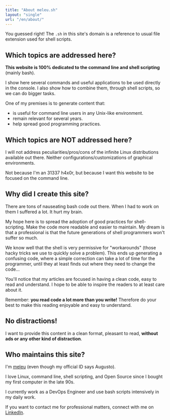 ```yaml
---
title: "About meleu.sh"
layout: "single"
url: "/en/about/"
---
```


You guessed right! The `.sh` in this site's domain is a reference to usual file extension used for shell scripts.


## Which topics are addressed here?

**This website is 100% dedicated to the command line and shell scripting** (mainly bash).

I show here several commands and useful applications to be used directly in the console. I also show how to combine them, through shell scripts, so we can do bigger tasks.

One of my premises is to generate content that:

- is useful for command line users in any Unix-like environment.
- remain relevant for several years.
- help spread good programming practices.


## Which topics are NOT addressed here?

I will not address peculiarities/pros/cons of the infinite Linux distributions available out there. Neither configurations/customizations of graphical environments.

Not because I'm an 31337 h4x0r, but because I want this website to be focused on the command line.


## Why did I create this site?

There are tons of nauseating bash code out there. When I had to work on them I suffered a lot. It hurt my brain.

My hope here is to spread the adoption of good practices for shell-scripting. Make the code more readable and easier to maintain. My dream is that a professional is that the future generations of shell programmers won't suffer so much.

We know well that the shell is very permissive for "workarounds" (those hacky tricks we use to quickly solve a problem). This ends up generating a confusing code, where a simple correction can take a lot of time for the programmer, until they at least finds out where they need to change the code...

You'll notice that my articles are focused in having a clean code, easy to read and understand. I hope to be able to inspire the readers to at least care about it.

Remember: **you read code a lot more than you write!** Therefore do your best to make this reading enjoyable and easy to understand.


## No distractions!

I want to provide this content in a clean format, pleasant to read, **without ads or any other kind of distraction**.


## Who maintains this site?

I'm [meleu](https://meleu.dev) (even though my official ID says Augusto).

I love Linux, command line, shell scripting, and Open Source since I bought my first computer in the late 90s.

I currently work as a DevOps Engineer and use bash scripts intensively in my daily work.

If you want to contact me for professional matters, connect with me on [LinkedIn](https://www.linkedin.com/in/meleu).
